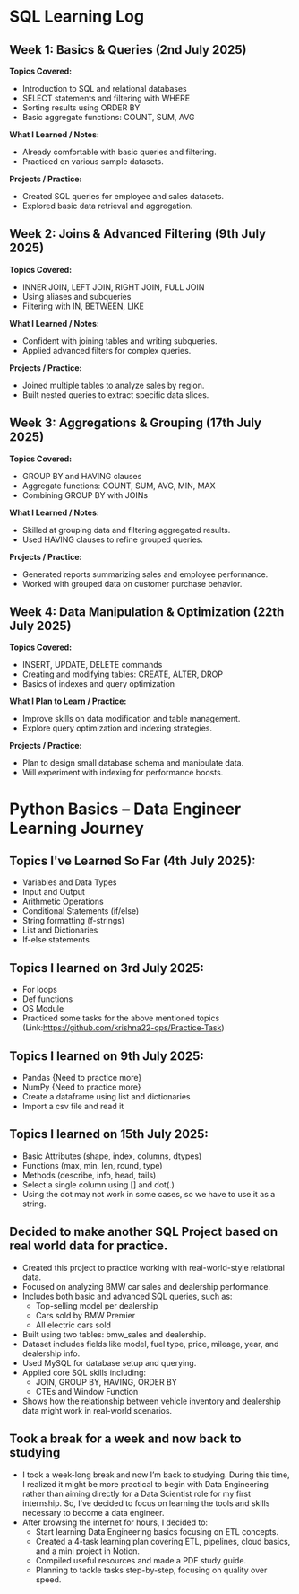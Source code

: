 # SQL Learning Log

## Week 1: Basics & Queries (2nd July 2025)

**Topics Covered:**  
- Introduction to SQL and relational databases  
- SELECT statements and filtering with WHERE  
- Sorting results using ORDER BY  
- Basic aggregate functions: COUNT, SUM, AVG  

**What I Learned / Notes:**  
- Already comfortable with basic queries and filtering.  
- Practiced on various sample datasets.  

**Projects / Practice:**  
- Created SQL queries for employee and sales datasets.  
- Explored basic data retrieval and aggregation.


## Week 2: Joins & Advanced Filtering (9th July 2025)

**Topics Covered:**  
- INNER JOIN, LEFT JOIN, RIGHT JOIN, FULL JOIN  
- Using aliases and subqueries  
- Filtering with IN, BETWEEN, LIKE  

**What I Learned / Notes:**  
- Confident with joining tables and writing subqueries.  
- Applied advanced filters for complex queries.

**Projects / Practice:**  
- Joined multiple tables to analyze sales by region.  
- Built nested queries to extract specific data slices.


## Week 3: Aggregations & Grouping (17th July 2025)

**Topics Covered:**  
- GROUP BY and HAVING clauses  
- Aggregate functions: COUNT, SUM, AVG, MIN, MAX  
- Combining GROUP BY with JOINs  

**What I Learned / Notes:**  
- Skilled at grouping data and filtering aggregated results.  
- Used HAVING clauses to refine grouped queries.

**Projects / Practice:**  
- Generated reports summarizing sales and employee performance.  
- Worked with grouped data on customer purchase behavior.

## Week 4: Data Manipulation & Optimization (22th July 2025)

**Topics Covered:**  
- INSERT, UPDATE, DELETE commands  
- Creating and modifying tables: CREATE, ALTER, DROP  
- Basics of indexes and query optimization  

**What I Plan to Learn / Practice:**  
- Improve skills on data modification and table management.  
- Explore query optimization and indexing strategies.  

**Projects / Practice:**  
- Plan to design small database schema and manipulate data.  
- Will experiment with indexing for performance boosts.



#  Python Basics – Data Engineer Learning Journey

##  Topics I've Learned So Far (4th July 2025):

- Variables and Data Types
- Input and Output
- Arithmetic Operations
- Conditional Statements (if/else)
- String formatting (f-strings)
- List and Dictionaries 
- If-else statements                       

## Topics I learned on 3rd July 2025:

- For loops 
- Def functions 
- OS Module 
- Practiced some tasks for the above mentioned topics (Link:https://github.com/krishna22-ops/Practice-Task)

## Topics I learned on 9th July 2025:

- Pandas {Need to practice more}
- NumPy {Need to practice more}
- Create a dataframe using list and dictionaries 
- Import a csv file and read it

## Topics I learned on 15th July 2025:

- Basic Attributes (shape, index, columns, dtypes)
- Functions (max, min, len, round, type)
- Methods (describe, info, head, tails)
- Select a single column using [] and dot(.)
- Using the dot may not work in some cases, so we have to use it as a string.

## Decided to make another SQL Project based on real world data for practice.
- Created this project to practice working with real-world-style relational data.
- Focused on analyzing BMW car sales and dealership performance.
- Includes both basic and advanced SQL queries, such as:
   - Top-selling model per dealership
   - Cars sold by BMW Premier
   - All electric cars sold
- Built using two tables: bmw_sales and dealership.
- Dataset includes fields like model, fuel type, price, mileage, year, and dealership info.
- Used MySQL for database setup and querying.
- Applied core SQL skills including:
  - JOIN, GROUP BY, HAVING, ORDER BY
  - CTEs and Window Function
- Shows how the relationship between vehicle inventory and dealership data might work in real-world scenarios.


## Took a break for a week and now back to studying 
- I took a week-long break and now I’m back to studying. During this time, I realized it might be more practical to begin with Data Engineering rather than aiming directly for a Data Scientist role for my first internship. So, I’ve decided to focus on learning the tools and skills necessary to become a data engineer.
- After browsing the internet for hours, I decided to:
   - Start learning Data Engineering basics focusing on ETL concepts.
   - Created a 4-task learning plan covering ETL, pipelines, cloud basics, and a mini project in Notion.
   - Compiled useful resources and made a PDF study guide.
   - Planning to tackle tasks step-by-step, focusing on quality over speed.
  

